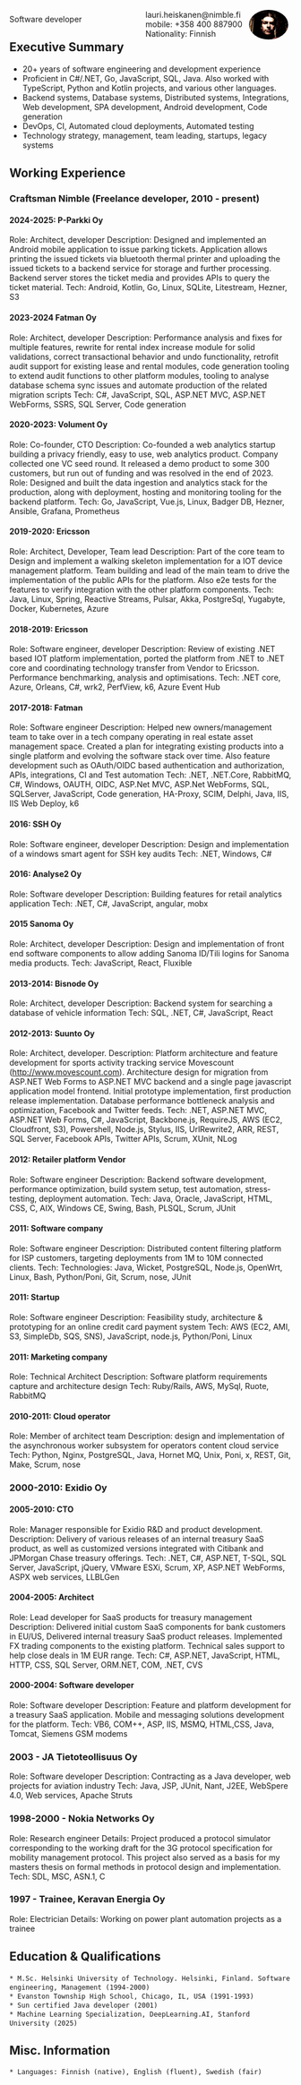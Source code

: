 <img style="float:right;border-radius:50%;width:70px;padding:6px" src="profile.jpg" />

<span style="float:right;padding:6px"> 
lauri.heiskanen@nimble.fi <br> mobile: +358 400 887900 <br> Nationality: Finnish
</span>

Software developer  

## Executive Summary

* 20+ years of software engineering and development experience
* Proficient in C#/.NET, Go, JavaScript, SQL, Java. Also worked with TypeScript, Python and Kotlin projects, and various other languages.
* Backend systems, Database systems, Distributed systems, Integrations, Web development, SPA development, Android development, Code generation
* DevOps, CI, Automated cloud deployments, Automated testing
* Technology strategy, management, team leading, startups, legacy systems

## Working Experience

###  Craftsman Nimble (Freelance developer, 2010 - present) 

#### 2024-2025: P-Parkki Oy
Role: Architect, developer
Description: Designed and implemented an Android mobile application to issue parking tickets. Application allows printing the issued tickets via bluetooth thermal printer and uploading the issued tickets to a backend service for storage and further processing. Backend server stores the ticket media and provides APIs to query the ticket material.
Tech: Android, Kotlin, Go, Linux, SQLite, Litestream, Hezner, S3

#### 2023-2024 Fatman Oy
Role: Architect, developer
Description: Performance analysis and fixes for multiple features, rewrite for rental index increase module for solid validations, correct transactional behavior and undo functionality, retrofit audit support for existing lease and rental modules, code generation tooling to extend audit functions to other platform modules, tooling to analyse database schema sync issues and automate production of the related migration scripts 
Tech: C#, JavaScript, SQL, ASP.NET MVC, ASP.NET WebForms, SSRS, SQL Server, Code generation

#### 2020-2023: Volument Oy
Role: Co-founder, CTO
Description: Co-founded a web analytics startup building a privacy friendly, easy to use, web analytics product. Company collected one VC seed round. It released a demo product to some 300 customers, but run out of funding and was resolved in the end of 2023.
Role: Designed and built the data ingestion and analytics stack for the production, along with deployment, hosting and monitoring tooling for the backend platform.
Tech: Go, JavaScript, Vue.js, Linux, Badger DB, Hezner, Ansible, Grafana, Prometheus

#### 2019-2020: Ericsson
Role: Architect, Developer, Team lead
Description: Part of the core team to Design and implement a walking skeleton implementation for a IOT device management platform. Team building and lead of the main team to drive the implementation of the public APIs for the platform. Also e2e tests for the features to verify integration with the other platform components. 
Tech: Java, Linux, Spring, Reactive  Streams, Pulsar, Akka, PostgreSql, Yugabyte, Docker, Kubernetes, Azure

#### 2018-2019: Ericsson
Role: Software engineer, developer
Description: Review of existing .NET based IOT platform implementation, ported the platform from .NET to .NET core and coordinating technology transfer from Vendor to Ericsson. Performance benchmarking, analysis and optimisations.
Tech: .NET core, Azure, Orleans, C#, wrk2, PerfView, k6, Azure Event Hub

#### 2017-2018: Fatman 
Role: Software engineer
Description: Helped new owners/management team to take over in a tech company operating in real estate asset management space. Created a plan for integrating existing products into a single platform and evolving the software stack over time. Also feature development such as OAuth/OIDC based authentication and authorization, APIs, integrations, CI and Test automation
Tech: .NET, .NET.Core, RabbitMQ, C#, Windows, OAUTH, OIDC, ASP.Net MVC, ASP.Net WebForms, SQL, SQLServer, JavaScript, Code generation, HA-Proxy, SCIM, Delphi, Java, IIS, IIS Web Deploy, k6

#### 2016: SSH Oy
Role: Software engineer, developer
Description:  Design and implementation of a windows smart agent for SSH key audits 
Tech: .NET, Windows, C#

#### 2016: Analyse2 Oy
Role: Software developer
Description: Building features for retail analytics application
Tech: .NET,  C#, JavaScript, angular, mobx

#### 2015 Sanoma Oy
Role: Architect, developer
Description: Design and implementation of front end software components to allow adding Sanoma ID/Tili logins for Sanoma media products.
Tech: JavaScript, React, Fluxible

#### 2013-2014: Bisnode Oy
Role: Architect, developer
Description: Backend system for searching a database of vehicle information
Tech: SQL, .NET, C#, JavaScript, React

#### 2012-2013: Suunto Oy
Role: Architect, developer. 
Description: Platform architecture and feature development for sports activity tracking service Movescount (http://www.movescount.com). Architecture design for migration from ASP.NET Web Forms to ASP.NET MVC backend and a single page javascript application model frontend. Initial prototype implementation, first production release implementation. Database performance bottleneck analysis and optimization, Facebook and Twitter feeds.
Tech: .NET, ASP.NET MVC, ASP.NET Web Forms, C#, JavaScript, Backbone.js, RequireJS, AWS (EC2, Cloudfront, S3), Powershell, Node.js, Stylus, IIS, UrlRewrite2, ARR, REST, SQL Server, Facebook APIs, Twitter APIs, Scrum, XUnit, NLog

#### 2012: Retailer platform Vendor
Role: Software engineer 
Description: Backend software development, performance optimization, build system setup, test automation, stress­testing, deployment automation.
Tech: Java, Oracle, JavaScript, HTML, CSS, C, AIX, Windows CE, Swing, Bash, PL­SQL, Scrum, JUnit

#### 2011: Software company 
Role: Software engineer
Description: Distributed content filtering platform for ISP customers, targeting deployments from 1M to 10M connected clients.
Tech: Technologies: Java, Wicket, PostgreSQL, Node.js, OpenWrt, Linux, Bash, Python/Poni, Git, Scrum, nose, JUnit

#### 2011: Startup
Role: Software engineer
Description: Feasibility study, architecture & prototyping for an online credit card payment system
Tech: AWS (EC2, AMI, S3, SimpleDb, SQS, SNS), JavaScript, node.js, Python/Poni, Linux

#### 2011: Marketing company
Role: Technical Architect
Description: Software platform requirements capture and architecture design
Tech: Ruby/Rails, AWS, MySql, Ruote, RabbitMQ

#### 2010-2011: Cloud operator
Role: Member of architect team
Description: design and implementation of the asynchronous worker subsystem for operators content cloud service 
Tech: Python, Nginx, PostgreSQL, Java, Hornet MQ, Unix, Poni, x, REST, Git, Make, Scrum, nose

### 2000-2010: Exidio Oy

#### 2005-2010: CTO
Role: Manager responsible for Exidio R&D and product development.
Description: Delivery of various releases of an internal treasury SaaS product, as well as customized versions integrated with Citibank and JPMorgan Chase treasury offerings.
Tech: .NET, C#, ASP.NET, T-SQL, SQL Server, JavaScript, jQuery,  VMware ESXi, Scrum, XP, ASP.NET WebForms, ASPX web services, LLBLGen  
 
#### 2004-2005: Architect
Role: Lead developer for SaaS products for treasury management 
Description: Delivered initial custom SaaS components for bank customers in EU/US, Delivered internal treasury SaaS product releases. Implemented FX trading components to the existing platform. Technical sales support to help close deals in 1M EUR range.
Tech: C#, ASP.NET, JavaScript, HTML, HTTP, CSS, SQL Server, ORM.NET, COM, .NET, CVS
 
#### 2000-2004: Software developer
Role: Software developer
Description: Feature and platform development for a treasury SaaS application. Mobile and messaging solutions development for the platform. 
Tech: VB6, COM++, ASP, IIS, MSMQ, HTML,CSS, Java, Tomcat, Siemens GSM modems

### 2003 - JA Tietoteollisuus Oy
Role: Software developer
Description: Contracting as a Java developer, web projects for aviation industry
Tech: Java, JSP, JUnit, Nant, J2EE, WebSpere 4.0, Web services, Apache Struts

### 1998-2000 - Nokia Networks Oy
Role: Research engineer
Details: Project produced a protocol simulator corresponding to the working draft for the 3G protocol specification for mobility management protocol. This project also served as a basis for my masters thesis on formal methods in protocol design and implementation.
Tech: SDL, MSC, ASN.1, C

### 1997 - Trainee, Keravan Energia Oy
Role: Electrician 
Details: Working on power plant automation projects as a trainee 

## Education & Qualifications

    * M.Sc. Helsinki University of Technology. Helsinki, Finland. Software engineering, Management (1994-2000)
    * Evanston Township High School, Chicago, IL, USA (1991-1993)
    * Sun certified Java developer (2001)
    * Machine Learning Specialization, DeepLearning.AI, Stanford University (2025)

## Misc. Information

    * Languages: Finnish (native), English (fluent), Swedish (fair)
